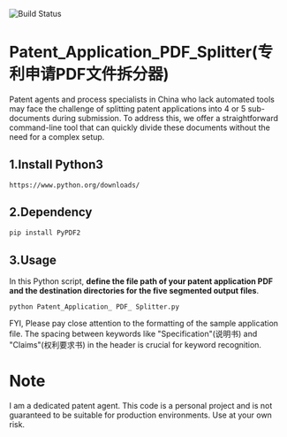 ![Build Status](https://github.com/AoALUNAoA/Patent_Application_-PDF_Splitter/actions/workflows/python-app.yml/badge.svg)

# Patent_Application_PDF_Splitter(专利申请PDF文件拆分器)
Patent agents and process specialists in China who lack automated tools may face the challenge of splitting patent applications into 4 or 5 sub-documents during submission. To address this, we offer a straightforward command-line tool that can quickly divide these documents without the need for a complex setup.


## 1.Install Python3
```shell
https://www.python.org/downloads/
```
## 2.Dependency
```python
pip install PyPDF2
```
## 3.Usage
In this Python script, **define the file path of your patent application PDF and the destination directories for the five segmented output files**.
```shell
python Patent_Application_ PDF_ Splitter.py
```
FYI, Please pay close attention to the formatting of the sample application file.
The spacing between keywords like "Specification"(说明书) and "Claims"(权利要求书) in the header is crucial for keyword recognition.

# Note
I am a dedicated patent agent. This code is a personal project and is not guaranteed to be suitable for production environments. Use at your own risk.
